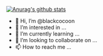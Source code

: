 [![Anurag's github stats](https://github-readme-stats.vercel.app/api?username=blackcocoon)](https://github.com/anuraghazra/github-readme-stats)

- 👋 Hi, I’m @blackcocoon
- 👀 I’m interested in ...
- 🌱 I’m currently learning ...
- 💞️ I’m looking to collaborate on ...
- 📫 How to reach me ...

<!---
blackcocoon/blackcocoon is a ✨ special ✨ repository because its `README.md` (this file) appears on your GitHub profile.
You can click the Preview link to take a look at your changes.
--->
